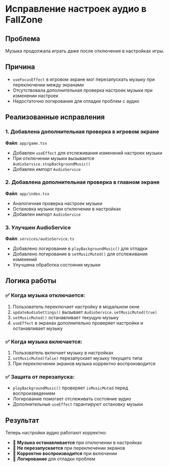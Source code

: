 # Исправление настроек аудио в FallZone

## Проблема
Музыка продолжала играть даже после отключения в настройках игры.

## Причина
- `useFocusEffect` в игровом экране мог перезапускать музыку при переключении между экранами
- Отсутствовала дополнительная проверка настроек музыки при изменении настроек
- Недостаточно логирования для отладки проблем с аудио

## Реализованные исправления

### 1. Добавлена дополнительная проверка в игровом экране
**Файл**: `app/game.tsx`
- Добавлен `useEffect` для отслеживания изменений настроек музыки
- При отключении музыки вызывается `AudioService.stopBackgroundMusic()`
- Добавлен импорт `AudioService`

### 2. Добавлена дополнительная проверка в главном экране
**Файл**: `app/index.tsx`
- Аналогичная проверка настроек музыки
- Остановка музыки при отключении в настройках
- Добавлен импорт `AudioService`

### 3. Улучшен AudioService
**Файл**: `services/audioService.ts`
- Добавлено логирование в `playBackgroundMusic()` для отладки
- Добавлено логирование в `setMusicMuted()` для отслеживания изменений
- Улучшена обработка состояния музыки

## Логика работы

### ✅ **Когда музыка отключается:**
1. Пользователь переключает настройку в модальном окне
2. `updateAudioSettings()` вызывает `AudioService.setMusicMuted(true)`
3. `setMusicMuted()` останавливает текущую музыку
4. `useEffect` в экранах дополнительно проверяет настройки и останавливает музыку

### ✅ **Когда музыка включается:**
1. Пользователь включает музыку в настройках
2. `setMusicMuted(false)` перезапускает музыку текущего типа
3. При переключении экранов музыка корректно воспроизводится

### ✅ **Защита от перезапуска:**
- `playBackgroundMusic()` проверяет `isMusicMuted` перед воспроизведением
- Логирование помогает отслеживать состояние аудио
- Дополнительные `useEffect` гарантируют остановку музыки

## Результат

Теперь настройки аудио работают корректно:
- 🎵 **Музыка останавливается** при отключении в настройках
- 🔄 **Не перезапускается** при переключении экранов
- 📱 **Корректно воспроизводится** при включении
- 🐛 **Логирование** для отладки проблем
